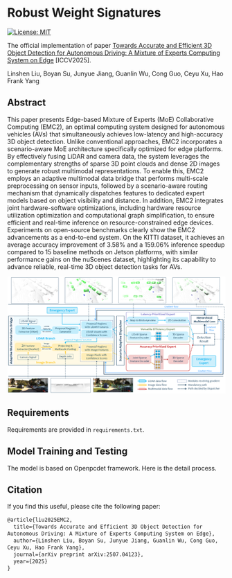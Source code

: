 <!-- 1 -->
# Robust Weight Signatures
[![License: MIT](https://img.shields.io/badge/License-MIT-green.svg)](https://opensource.org/licenses/MIT)

The official implementation of paper [Towards Accurate and Efficient 3D Object Detection for Autonomous Driving: A Mixture of Experts Computing System on Edge](https://arxiv.org/abs/2507.04123) [ICCV2025].

Linshen Liu, Boyan Su, Junyue Jiang, Guanlin Wu, Cong Guo, Ceyu Xu, Hao Frank Yang

<!-- 2 abstract  --> 
## Abstract
This paper presents Edge-based Mixture of Experts (MoE) Collaborative Computing (EMC2), an optimal computing system designed for autonomous vehicles (AVs) that simultaneously achieves low-latency and high-accuracy 3D object detection. Unlike conventional approaches, EMC2 incorporates a scenario-aware MoE architecture specifically optimized for edge platforms. By effectively fusing LiDAR and camera data, the system leverages the complementary strengths of sparse 3D point clouds and dense 2D images to generate robust multimodal representations. To enable this, EMC2 employs an adaptive multimodal data bridge that performs multi-scale preprocessing on sensor inputs, followed by a scenario-aware routing mechanism that dynamically dispatches features to dedicated expert models based on object visibility and distance. In addition, EMC2 integrates joint hardware-software optimizations, including hardware resource utilization optimization and computational graph simplification, to ensure efficient and real-time inference on resource-constrained edge devices. Experiments on open-source benchmarks clearly show the EMC2 advancements as a end-to-end system. On the KITTI dataset, it achieves an average accuracy improvement of 3.58% and a 159.06% inference speedup compared to 15 baseline methods on Jetson platforms, with similar performance gains on the nuScenes dataset, highlighting its capability to advance reliable, real-time 3D object detection tasks for AVs.
<!-- 3 here is the figure  -->  
![avatar](framework.png)

<!-- 4 here is the installation requirement  -->   
## Requirements
Requirements are provided in ``requirements.txt``.

<!-- 5 here is training and installation code  -->   
## Model Training and Testing
The model is based on Openpcdet framework. Here is the detail process. 
<!-- Models preparation - standard models.
```
python train_corruption.py \
    --pretrained --lr 0.01 \
    --dataset <dataset> --arch <arch> \
    --data <training data> --std_data <standard data> \
    --pretrained_path <pre-trained model path> --save_dir <path for checkpoint>
```

Models preparation - robust models.
```
python train_corruption.py \
    --pretrained --lr 0.01 \
    --dataset <dataset> --arch <arch> --corruption <corruption type> \
    --data <training data> --std_data <standard data> \
    --pretrained_path <pre-trained model path> --save_dir <path for checkpoint>
```

RWS extraction and Model Patching.
```
python model_patching.py --keep_num <num of layers used> --dataset <dataset> --arch <arch> \
        --corruption <corruption type> --serverity <severity level> --data <std testing data> --corruption_data <corrupted testing data>
        --corruption_model_root <root to store all robust models> \
        --base_model <root to base model> --pretrained <root to pretrained model --save_log <path to save log>
``` -->
<!-- 6 here is the install and training code  --> 
## Citation
If you find this useful, please cite the following paper:
```
@article{liu2025EMC2,
  title={Towards Accurate and Efficient 3D Object Detection for Autonomous Driving: A Mixture of Experts Computing System on Edge},
  author={Linshen Liu, Boyan Su, Junyue Jiang, Guanlin Wu, Cong Guo, Ceyu Xu, Hao Frank Yang},
  journal={arXiv preprint arXiv:2507.04123},
  year={2025}
}
```